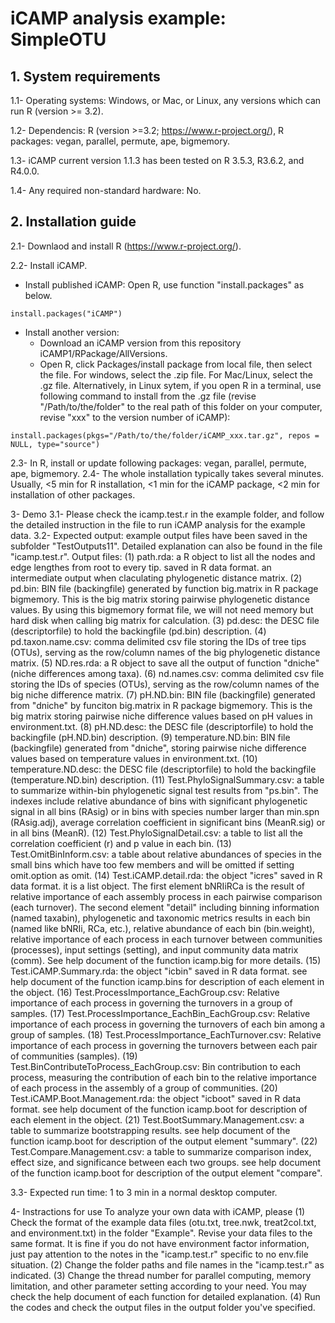 # iCAMP analysis example: SimpleOTU

## 1. System requirements

1.1- Operating systems: Windows, or Mac, or Linux, any versions which can run R (version >= 3.2).

1.2- Dependencis: R (version >=3.2; https://www.r-project.org/), R packages: vegan, parallel, permute, ape, bigmemory.

1.3- iCAMP current version 1.1.3 has been tested on R 3.5.3, R3.6.2, and R4.0.0. 

1.4- Any required non-standard hardware: No.

## 2. Installation guide

2.1- Downlaod and install R (https://www.r-project.org/).

2.2- Install iCAMP.

- Install published iCAMP: Open R, use function "install.packages" as below.

```
install.packages("iCAMP")
```

- Install another version:
  - Download an iCAMP version from this repository iCAMP1/RPackage/AllVersions.
  - Open R, click Packages/install package from local file, then select the file. For windows, select the .zip file. For Mac/Linux, select the .gz file.
  Alternatively, in Linux sytem, if you open R in a terminal, use following command to install from the .gz file (revise "/Path/to/the/folder" to the real path of this folder on your computer, revise "xxx" to the version number of iCAMP):
```
install.packages(pkgs="/Path/to/the/folder/iCAMP_xxx.tar.gz", repos = NULL, type="source")
```

2.3- In R, install or update following packages:
vegan, parallel, permute, ape, bigmemory.
2.4- The whole installation typically takes several minutes. Usually, <5 min for R installation, <1 min for the iCAMP package, <2 min for installation of other packages.

3- Demo
3.1- Please check the icamp.test.r in the example folder, and follow the detailed instruction in the file to run iCAMP analysis for the example data.
3.2- Expected output: example output files have been saved in the subfolder "TestOutputs11". Detailed explanation can also be found in the file "icamp.test.r".
Output files:
(1) path.rda: a R object to list all the nodes and  edge lengthes from root to every tip. saved in R data format. an intermediate output when claculating phylogenetic distance matrix.
(2) pd.bin: BIN file (backingfile) generated by function big.matrix in R package bigmemory. This is the big matrix storing pairwise phylogenetic distance values. By using this bigmemory format file, we will not need memory but hard disk when calling big matrix for calculation.
(3) pd.desc: the DESC file (descriptorfile) to hold the backingfile (pd.bin) description.
(4) pd.taxon.name.csv: comma delimited csv file storing the IDs of tree tips (OTUs), serving as the row/column names of the big phylogenetic distance matrix.
(5) ND.res.rda: a R object to save all the output of function "dniche" (niche differences among taxa). 
(6) nd.names.csv: comma delimited csv file storing the IDs of species (OTUs), serving as the row/column names of the big niche difference matrix.
(7) pH.ND.bin: BIN file (backingfile) generated from "dniche" by funciton big.matrix in R package bigmemory. This is the big matrix storing pairwise niche difference values based on pH values in environment.txt.
(8) pH.ND.desc: the DESC file (descriptorfile) to hold the backingfile (pH.ND.bin) description.
(9) temperature.ND.bin: BIN file (backingfile) generated from "dniche", storing pairwise niche difference values based on temperature values in environment.txt.
(10) temperature.ND.desc: the DESC file (descriptorfile) to hold the backingfile (temperature.ND.bin) description.
(11) Test.PhyloSignalSummary.csv: a table to summarize within-bin phylogenetic signal test results from "ps.bin". The indexes include relative abundance of bins with significant phylogenetic signal in all bins (RAsig) or in bins with species number larger than min.spn (RAsig.adj), average correlation coefficient in significant bins (MeanR.sig) or in all bins (MeanR).
(12) Test.PhyloSignalDetail.csv: a table to list all the correlation coefficient (r) and p value in each bin.
(13) Test.OmitBinInform.csv: a table about relative abundances of species in the small bins which have too few members and will be omitted if setting omit.option as omit.
(14) Test.iCAMP.detail.rda: the object "icres" saved in R data format. it is a list object. The first element bNRIiRCa is the result of relative importance of each assembly process in each pairwise comparison (each turnover). The second element "detail" including binning information (named taxabin), phylogenetic and taxonomic metrics results in each bin (named like bNRIi, RCa, etc.), relative abundance of each bin (bin.weight), relative importance of each process in each turnover between communities (processes), input settings (setting), and input community data matrix (comm). See help document of the function icamp.big for more details.
(15) Test.iCAMP.Summary.rda: the object "icbin" saved in R data format. see help document of the function icamp.bins for description of each element in the object.
(16) Test.ProcessImportance_EachGroup.csv: Relative importance of each process in governing the turnovers in a group of samples.
(17) Test.ProcessImportance_EachBin_EachGroup.csv: Relative importance of each process in governing the turnovers of each bin among a group of samples.
(18) Test.ProcessImportance_EachTurnover.csv: Relative importance of each process in governing the turnovers between each pair of communities (samples).
(19) Test.BinContributeToProcess_EachGroup.csv: Bin contribution to each process, measuring the contribution of each bin to the relative importance of each process in the assembly of a group of communities.
(20) Test.iCAMP.Boot.Management.rda: the object "icboot" saved in R data format. see help document of the function icamp.boot for description of each element in the object.
(21) Test.BootSummary.Management.csv: a table to summarize bootstrapping results. see help document of the function icamp.boot for description of the output element "summary".
(22) Test.Compare.Management.csv: a table to summarize comparison index, effect size, and significance between each two groups. see help document of the function icamp.boot for description of the output element "compare".

3.3- Expected run time: 1 to 3 min in a normal desktop computer.

4- Instractions for use
To analyze your own data with iCAMP, please
(1) Check the format of the example data files (otu.txt, tree.nwk, treat2col.txt, and environment.txt) in the folder "Example". Revise your data files to the same format. It is fine if you do not have environment factor information, just pay attention to the notes in the "icamp.test.r" specific to no env.file situation.
(2) Change the folder paths and file names in the "icamp.test.r" as indicated. 
(3) Change the thread number for parallel computing, memory limitation, and other parameter setting according to your need. You may check the help document of each function for detailed explanation.
(4) Run the codes and check the output files in the output folder you've specified.
